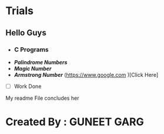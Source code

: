 # Trials
## Hello Guys
- ### C Programs
* ***Palindrome Numbers***
* ***Magic Number***
* ***Armstrong Number*** (https://www.google.com )[Click Here]

-[ ] Work Done
 
 My readme File concludes her
 # Created By : GUNEET GARG 
